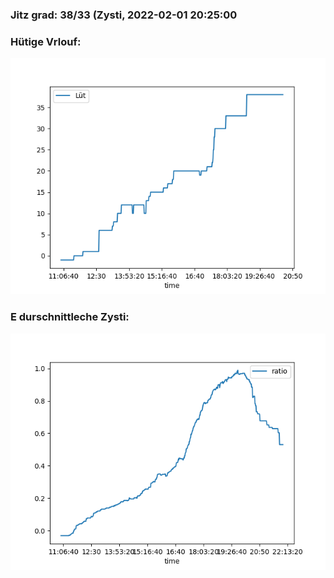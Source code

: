### Jitz grad: 38/33 (Zysti, 2022-02-01 20:25:00

### Hütige Vrlouf:
![Graph](Today.png)

### E durschnittleche Zysti:
![Graph](Zysti.png)